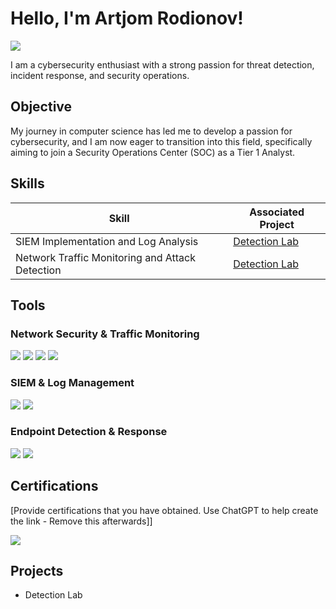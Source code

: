 # Hello, I'm Artjom Rodionov!
<a href="https://linkedin.com/in/artjom-rodionov-95a84132b/"><img src="https://img.shields.io/badge/-LinkedIn-0072b1?&style=for-the-badge&logo=linkedin&logoColor=white" /></a>

I am a cybersecurity enthusiast with a strong passion for threat detection, incident response, and security operations.

## Objective

My journey in computer science has led me to develop a passion for cybersecurity, and I am now eager to transition into this field, specifically aiming to join a Security Operations Center (SOC) as a Tier 1 Analyst.

## Skills

| Skill                                         | Associated Project         |
|-----------------------------------------------|----------------------------|
| SIEM Implementation and Log Analysis          | <a href="https://github.com/DOXX1011/Cybersecurity-Project-Labs/tree/main/Detection%20Lab">Detection Lab</a>|
| Network Traffic Monitoring and Attack Detection | <a href="https://github.com/DOXX1011/Cybersecurity-Project-Labs/tree/main/Detection%20Lab">Detection Lab</a>|

## Tools

### Network Security & Traffic Monitoring
<div>
    <img src="https://img.shields.io/badge/-Suricata-EF3B2D?&style=for-the-badge&logo=Suricata&logoColor=white" />
    <img src="https://img.shields.io/badge/-Zeek-777BB4?&style=for-the-badge&logo=Zeek&logoColor=white" />
    <img src="https://img.shields.io/badge/-pfSense-003366?&style=for-the-badge&logo=pfSense&logoColor=white" /> 
    <img src="https://img.shields.io/badge/-Security%20Onion-003366?&style=for-the-badge&logo=Security-Onion&logoColor=white" />
</div>

### SIEM & Log Management
<div>
    <img src="https://img.shields.io/badge/-Splunk-000000?&style=for-the-badge&logo=Splunk&logoColor=white" />
    <img src="https://img.shields.io/badge/-ELK%20Stack-005571?&style=for-the-badge&logo=Elasticsearch&logoColor=white" />
</div>

### Endpoint Detection & Response
<div>
    <img src="https://img.shields.io/badge/-Velociraptor-009688?&style=for-the-badge&logo=Velociraptor&logoColor=white" />
    <img src="https://img.shields.io/badge/-Sysmon-0078D7?&style=for-the-badge&logo=Windows&logoColor=white" />
</div>

## Certifications
[Provide certifications that you have obtained. Use ChatGPT to help create the link - Remove this afterwards]]
<div>
<img src="https://img.shields.io/badge/-TCM%20Security%20Academy-FF1493?&style=for-the-badge&logo=Hack-The-Box&logoColor=white"/>
</div>

## Projects
- Detection Lab
